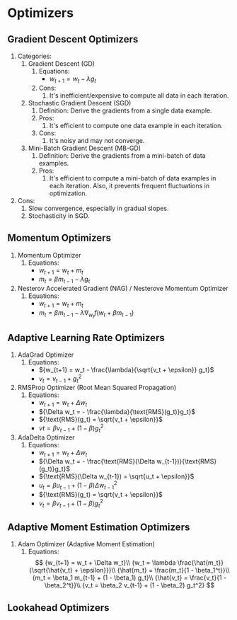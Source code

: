 # Optimizers

## Gradient Descent Optimizers

1. Categories:
   1. Gradient Descent (GD)
      1. Equations:
         - ${w_{t+1} = w_t - \lambda g_t}$
      2. Cons:
         1. It's inefficient/expensive to compute all data in each iteration.
   2. Stochastic Gradient Descent (SGD)
      1. Definition: Derive the gradients from a single data example.
      2. Pros:
         1. It's efficient to compute one data example in each iteration.
      3. Cons:
         1. It's noisy and may not converge.
   3. Mini-Batch Gradient Descent (MB-GD)
      1. Definition: Derive the gradients from a mini-batch of data examples.
      2. Pros:
         1. It's efficient to compute a mini-batch of data examples in each iteration. Also, it prevents frequent fluctuations in optimization.
2. Cons:
   1. Slow convergence, especially in gradual slopes.
   2. Stochasticity in SGD.

## Momentum Optimizers

1. Momentum Optimizer
   1. Equations:
      - ${w_{t+1} = w_t + m_t}$
      - ${m_t = \beta m_{t-1} - \lambda g_t}$
2. Nesterov Accelerated Gradient (NAG) / Nesterove Momentum Optimizer
   1. Equations:
      - ${w_{t+1} = w_t + m_t}$
      - ${m_t = \beta m_{t-1} - \lambda \nabla_{w_t}f(w_t + \beta m_{t-1})}$

## Adaptive Learning Rate Optimizers

1. AdaGrad Optimizer
   1. Equations:
      - ${w_{t+1} = w_t - \frac{\lambda}{\sqrt{v_t + \epsilon}} g_t}$
      - ${v_t = v_{t-1} + g_t^2}$
2. RMSProp Optimizer (Root Mean Squared Propagation)
   1. Equations:
      - ${w_{t+1} = w_t + \Delta w_t}$
      - ${\Delta w_t = - \frac{\lambda}{\text{RMS}(g_t)}g_t}$
      - ${\text{RMS}(g_t) = \sqrt{v_t + \epsilon}}$
      - ${vt = \beta v_{t-1} + (1 - \beta) g_t^2}$
3. AdaDelta Optimizer
   1. Equations:
      - ${w_{t+1} = w_t + \Delta w_t}$
      - ${\Delta w_t = - \frac{\text{RMS}(\Delta w_{t-1})}{\text{RMS}(g_t)}g_t}$
      - ${\text{RMS}(\Delta w_{t-1}) = \sqrt{u_t + \epsilon}}$
      - ${u_t = \beta u_{t-1} + (1 - \beta) \Delta w_{t-1}^2}$
      - ${\text{RMS}(g_t) = \sqrt{v_t + \epsilon}}$
      - ${v_t = \beta v_{t-1} + (1 - \beta) g_t^2}$

## Adaptive Moment Estimation Optimizers

1. Adam Optimizer (Adaptive Moment Estimation)
   1. Equations:
      $$
      {w_{t+1} = w_t + \Delta w_t}\\
      {w_t = \lambda \frac{\hat{m_t}}{\sqrt{\hat{v_t} + \epsilon}}}\\
      {\hat{m_t} = \frac{m_t}{1 - \beta_1^t}}\\
      {m_t = \beta_1 m_{t-1} + (1 - \beta_1) g_t}\\
      {\hat{v_t} = \frac{v_t}{1 - \beta_2^t}}\\
      {v_t = \beta_2 v_{t-1} + (1 - \beta_2) g_t^2}
      $$

## Lookahead Optimizers
